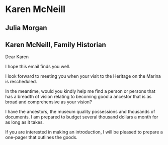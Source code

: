 # Karen McNeill

## Julia Morgan

## Karen McNeill, Family Historian


Dear Karen

I hope this email finds you well.

I look forward to meeting you when your visit to the Heritage on the Marina is rescheduled.

In the meantime, would you kindly help me find a person or persons that has a breadth of vision relating to becoming good a ancestor that is as broad and comprehensive as your vision?

I have the ancestors, the museum quality possessions and thousands of documents. I am prepared to budget several thousand dollars a month for as long as it takes.

If you are interested in making an introduction, I will be pleased to prepare a one-pager that outlines the goods.
